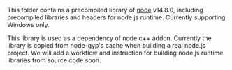This folder contains a precompiled library of
[node](https://github.com/nodejs/node) v14.8.0, including precompiled libraries and
headers for node.js runtime. Currently supporting Windows only.

This library is used as a dependency of node c++ addon. Currently the library is copied
from node-gyp's cache when building a real node.js project. We will add a workflow and
instruction for building node.js runtime libraries from source code soon.
